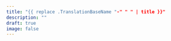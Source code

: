 ```yaml
---
title: "{{ replace .TranslationBaseName "-" " " | title }}"
description: ""
draft: true
image: false
---
```

